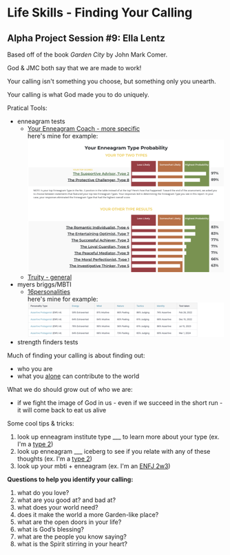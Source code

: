 # Life Skills - Finding Your Calling
## Alpha Project Session #9: Ella Lentz

Based off of the book *Garden City* by John Mark Comer.

God & JMC both say that we are made to work!

Your calling isn't something you choose, but something only you unearth.

Your calling is what God made you to do uniquely.

Pratical Tools:
- enneagram tests
  - [Your Enneagram Coach - more specific](https://assessment.yourenneagramcoach.com/)<br>
  here's mine for example:
  ![mbti](img/ennegram-2w3.png)
  - [Truity - general](truity.com)
- myers briggs/MBTI
  - [16personalities](https://www.16personalities.com/free-personality-test)<br>
  here's mine for example:
  ![mbti](img/mbti-enfja.png)
- strength finders tests

Much of finding your calling is about finding out:
- who you are
- what you <u>alone</u> can contribute to the world

What we do should grow out of who we are:
- if we fight the image of God in us - even if we succeed in the short run - it will come back to eat us alive

Some cool tips & tricks:
1. look up enneagram institute type ___ to learn more about your type (ex. I'm a [type 2](https://www.enneagraminstitute.com/type-2/))
2. look up enneagram ___ iceberg to see if you relate with any of these thoughts (ex. I'm a [type 2](https://ellezimmerman.com/wp-content/uploads/2021/06/Ennea-2-Ice-600x600.png))
3. look up your mbti + enneagram (ex. I'm an [ENFJ 2w3](https://personalityhunt.com/enfj-2w3-the-complete-guide/))

**Questions to help you identify your calling:**
1. what do you love?
2. what are you good at? and bad at?
3. what does your world need?
4. does it make the world a more Garden-like place?
5. what are the open doors in your life?
6. what is God’s blessing?
7. what are the people you know saying?
8. what is the Spirit stirring in your
heart?